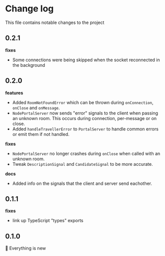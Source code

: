 # Change log

This file contains notable changes to the project

## 0.2.1

**fixes**

- Some connections were being skipped when the socket reconnected in the background

## 0.2.0

**features**

- Added `RoomNotFoundError` which can be thrown during `onConnection`, `onClose` and `onMessage`.
- `NodePortalServer` now sends "error" signals to the client when passing an unknown room.
  This occurs during connection, per-message or on close.
- Added `handleTravellerError` to `PortalServer` to handle common errors or emit them if not handled.

**fixes**

- `NodePortalServer` no longer crashes during `onClose` when called with an unknown room.
- Tweak `DescriptionSignal` and `CandidateSignal` to be more accurate.

**docs**

- Added info on the signals that the client and server send eachother.

## 0.1.1

**fixes**

- link up TypeScript "types" exports

## 0.1.0

🎉 Everything is new
